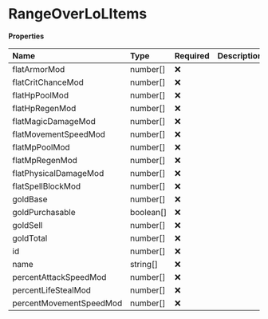 # RangeOverLoLItems

**Properties**

| Name                    | Type      | Required | Description |
| :---------------------- | :-------- | :------- | :---------- |
| flatArmorMod            | number[]  | ❌       |             |
| flatCritChanceMod       | number[]  | ❌       |             |
| flatHpPoolMod           | number[]  | ❌       |             |
| flatHpRegenMod          | number[]  | ❌       |             |
| flatMagicDamageMod      | number[]  | ❌       |             |
| flatMovementSpeedMod    | number[]  | ❌       |             |
| flatMpPoolMod           | number[]  | ❌       |             |
| flatMpRegenMod          | number[]  | ❌       |             |
| flatPhysicalDamageMod   | number[]  | ❌       |             |
| flatSpellBlockMod       | number[]  | ❌       |             |
| goldBase                | number[]  | ❌       |             |
| goldPurchasable         | boolean[] | ❌       |             |
| goldSell                | number[]  | ❌       |             |
| goldTotal               | number[]  | ❌       |             |
| id                      | number[]  | ❌       |             |
| name                    | string[]  | ❌       |             |
| percentAttackSpeedMod   | number[]  | ❌       |             |
| percentLifeStealMod     | number[]  | ❌       |             |
| percentMovementSpeedMod | number[]  | ❌       |             |

<!-- This file was generated by liblab | https://liblab.com/ -->
